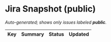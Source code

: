 # Jira Snapshot (public)

_Auto-generated; shows only issues labeled **public**._

| Key | Summary | Status | Updated |
|---|---|---|---|